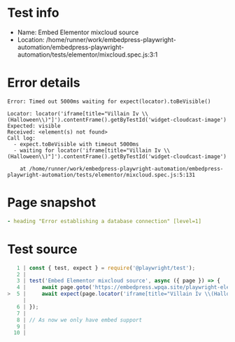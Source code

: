 # Test info

- Name: Embed Elementor mixcloud source
- Location: /home/runner/work/embedpress-playwright-automation/embedpress-playwright-automation/tests/elementor/mixcloud.spec.js:3:1

# Error details

```
Error: Timed out 5000ms waiting for expect(locator).toBeVisible()

Locator: locator('iframe[title="Villain Iv \\(Halloween\\)"]').contentFrame().getByTestId('widget-cloudcast-image')
Expected: visible
Received: <element(s) not found>
Call log:
  - expect.toBeVisible with timeout 5000ms
  - waiting for locator('iframe[title="Villain Iv \\(Halloween\\)"]').contentFrame().getByTestId('widget-cloudcast-image')

    at /home/runner/work/embedpress-playwright-automation/embedpress-playwright-automation/tests/elementor/mixcloud.spec.js:5:131
```

# Page snapshot

```yaml
- heading "Error establishing a database connection" [level=1]
```

# Test source

```ts
   1 | const { test, expect } = require('@playwright/test');
   2 |
   3 | test('Embed Elementor mixcloud source', async ({ page }) => {
   4 |     await page.goto('https://embedpress.wpqa.site/playwright-elementor/el-mixcloud/');
>  5 |     await expect(page.locator('iframe[title="Villain Iv \\(Halloween\\)"]').contentFrame().getByTestId('widget-cloudcast-image')).toBeVisible();
     |                                                                                                                                   ^ Error: Timed out 5000ms waiting for expect(locator).toBeVisible()
   6 | });
   7 |
   8 | // As now we only have embed support
   9 |
  10 |
```